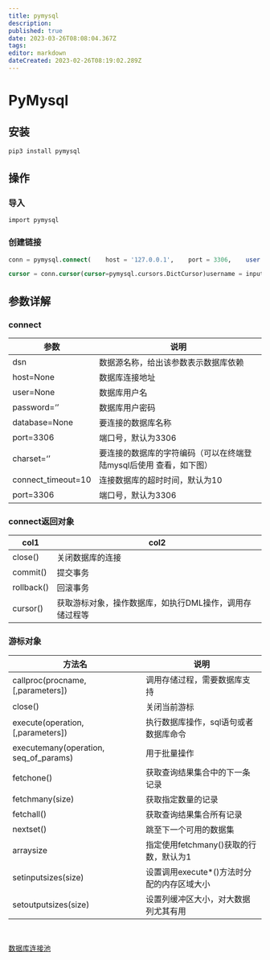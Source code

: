 ```yaml
---
title: pymysql
description: 
published: true
date: 2023-03-26T08:08:04.367Z
tags: 
editor: markdown
dateCreated: 2023-02-26T08:19:02.289Z
---
```


# PyMysql

## 安装

```sql
pip3 install pymysql
```

## 操作

### 导入

```sql
import pymysql
```

### 创建链接

```sql
conn = pymysql.connect(    host = '127.0.0.1',    port = 3306,    user = 'root',    password = '123456',    database = 'day48',    charset = 'utf8'  # 编码千万不要加-)  # 链接数据库
```

```sql
cursor = conn.cursor(cursor=pymysql.cursors.DictCursor)username = input('>>>:')password = input('>>>:')sql = "select * from user where name=%s and password=%s"# 不要手动拼接数据 先用%s占位 之后将需要拼接的数据直接交给execute方法即可print(sql)rows = cursor.execute(sql,(username,password))  # 自动识别sql里面的%s用后面元组里面的数据替换if rows:    print('登录成功')    print(cursor.fetchall())else:    print('用户名密码错误')
```

## 参数详解

### connect

| 参数               | 说明                                                               |
| -------------------- | -------------------------------------------------------------------- |
| dsn                | 数据源名称，给出该参数表示数据库依赖                               |
| host=None          | 数据库连接地址                                                     |
| user=None          | 数据库用户名                                                       |
| password=‘’      | 数据库用户密码                                                     |
| database=None      | 要连接的数据库名称                                                 |
| port=3306          | 端口号，默认为3306                                                 |
| charset=‘’       | 要连接的数据库的字符编码（可以在终端登陆mysql后使用 查看，如下图） |
| connect_timeout=10 | 连接数据库的超时时间，默认为10                                     |
| port=3306          | 端口号，默认为3306                                                 |

### connect返回对象

| col1       | col2                                                    |
| ------------ | --------------------------------------------------------- |
| close()    | 关闭数据库的连接                                        |
| commit()   | 提交事务                                                |
| rollback() | 回滚事务                                                |
| cursor()   | 获取游标对象，操作数据库，如执行DML操作，调用存储过程等 |

### 游标对象

| 方法名                                | 说明                                       |
| --------------------------------------- | -------------------------------------------- |
| callproc(procname,[,parameters])      | 调用存储过程，需要数据库支持               |
| close()                               | 关闭当前游标                               |
| execute(operation,[,parameters])      | 执行数据库操作，sql语句或者数据库命令      |
| executemany(operation, seq_of_params) | 用于批量操作                               |
| fetchone()                            | 获取查询结果集合中的下一条记录             |
| fetchmany(size)                       | 获取指定数量的记录                         |
| fetchall()                            | 获取查询结果集合所有记录                   |
| nextset()                             | 跳至下一个可用的数据集                     |
| arraysize                             | 指定使用fetchmany()获取的行数，默认为1     |
| setinputsizes(size)                   | 设置调用execute*()方法时分配的内存区域大小 |
| setoutputsizes(size)                  | 设置列缓冲区大小，对大数据列尤其有用       |

‍

[数据库连接池](https://www.notion.so/3d9c8465564641a5a9b60349219e127a)